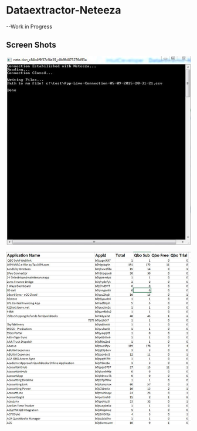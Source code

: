 # Dataextractor-Neteeza

--Work in Progress

## Screen Shots

![Alt text](images/app.JPG "Application")

![Alt text](images/sample-out.JPG "Sample Out")
